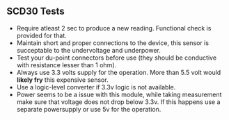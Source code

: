 ## SCD30 Tests
- Require atleast 2 sec to produce a new reading. Functional check is provided for that.
- Maintain short and proper connections to the device, this sensor is succeptable to the undervoltage and underpower.
- Test your du-point connectors before use (they should be conductive with resistance lesser than 1 ohm).
- Always use 3.3 volts supply for the operation. More than 5.5 volt would **likely fry** this expensive sensor.
- Use a logic-level converter if 3.3v logic is not available.
- Power seems to be a issue with this module, while taking measurement make sure that voltage does not drop below 3.3v. If this happens use a separate powersupply or use 5v for the operation.
